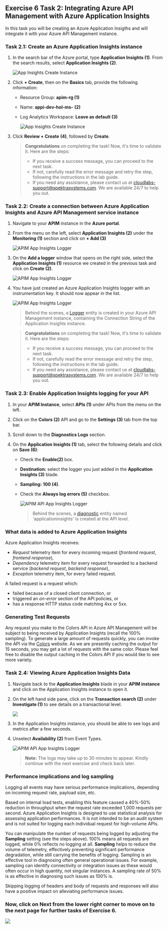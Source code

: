 ## Exercise 6 Task 2: Integrating Azure API Management with Azure Application Insights

In this task you will be creating an Azure Application Insigths and will integrate it with your Azure API Management instance.

### Task 2.1: Create an Azure Application Insights instance

1. In the search bar of the Azure portal, type **Application Insights (1)**. From the search results, select **Application Insights (2)**.

    ![App Insights Create Instance](media/04a.png)

2. Click **+ Create**, then on the **Basics** tab, provide the following information:

    - Resource Group: **apim-rg (1)**
     
    - Name: **appi-dev-hol-ms-<inject key="Deployment ID" enableCopy="false" />** **(2)**

    - Log Analytics Workspace: **Leave as default (3)**

        ![App Insights Create Instance](media/E6T2.1S2-0309.png)

3. Click **Review + Create** **(4)**, followed by **Create**.

   > **Congratulations** on completing the task! Now, it's time to validate it. Here are the steps:
   > - If you receive a success message, you can proceed to the next task.
   > - If not, carefully read the error message and retry the step, following the instructions in the lab guide. 
   > - If you need any assistance, please contact us at cloudlabs-support@spektrasystems.com. We are available 24/7 to help you out.

    <validation step="c50fd98d-9969-4471-95d7-ae0959ed081f" />

### Task 2.2: Create a connection between Azure Application Insights and Azure API Management service instance

1. Navigate to your **APIM** instance in the **Azure portal**.

2. From the menu on the left, select **Application Insights (2)** under the **Monitoring (1)** section and click on **+ Add (3)**

      ![APIM App Insights Logger](media/E6T2.2S2-0309.png)

3. On the **Add a logger** window that opens on the right side, select the **Application Insights (1)** resource we created in the previous task and click on **Create (2)**.

     ![APIM App Insights Logger](media/E6T2.2S3-0309.png)
   
4. You have just created an Azure Application Insights logger with an instrumentation key. It should now appear in the list.

    ![APIM App Insights Logger](media/08a.png)

    > Behind the scenes, a [Logger](https://learn.microsoft.com/en-us/rest/api/apimanagement/logger/create-or-update?view=rest-apimanagement-2024-05-01&tabs=HTTP) entity is created in your Azure API Management instance, containing the Connection String of the Application Insights instance.

   > **Congratulations** on completing the task! Now, it's time to validate it. Here are the steps:
   > - If you receive a success message, you can proceed to the next task.
   > - If not, carefully read the error message and retry the step, following the instructions in the lab guide. 
   > - If you need any assistance, please contact us at cloudlabs-support@spektrasystems.com. We are available 24/7 to help you out.

    <validation step="65dfec7c-e946-478a-8012-7430913523bd" />

### Task 2.3: Enable Application Insights logging for your API

1. In your **APIM Instance**, select **APIs (1)** under APIs from the menu on the left.

2. Click on the **Colors (2)** API and go to the **Settings (3)** tab from the top bar.

4. Scroll down to the **Diagnostics Logs** section.

5. On the **Application Insights (1)** tab, select the following details and click on **Save (6)**: 

    - Check the **Enable(2)** box.
    
    - **Destination:** select the logger you just added in the **Application Insights (3)** blade.

    - **Sampling:** **100 (4)**.

    - Check the **Always log errors (5)** checkbox.

      ![APIM API App Insights Logger](media/E6T2.3S4-0309.png)

      > Behind the scenes, a [diagnostic](https://learn.microsoft.com/en-us/rest/api/apimanagement/diagnostic/create-or-update?view=rest-apimanagement-2024-05-01&tabs=HTTP) entity named 'applicationinsights' is created at the API level.

### What data is added to Azure Application Insights

Azure Application Insights receives:

- *Request* telemetry item for every incoming request (*frontend request*, *frontend response*),
- *Dependency* telemetry item for every request forwarded to a backend service (*backend request*, *backend response*),
- *Exception* telemetry item, for every failed request.

A failed request is a request which:

- failed because of a closed client connection, or
- triggered an *on-error* section of the API policies, or
- has a response HTTP status code matching 4xx or 5xx.

### Generating Test Requests

Any request you make to the Colors API in Azure API Management will be subject to being received by Application Insights (recall the 100% sampling). To generate a large amount of requests quickly, you can invoke the API via the [Colors](https://colors-web.azurewebsites.net) website. As we are presently caching the output for 15 seconds, you may get a lot of requests with the same color. Please feel free to disable the output caching in the Colors API if you would like to see more variety.

### Task 2.4: Viewing Azure Application Insights Data

1. Navigate back to the **Application Insights** blade in your **APIM instance** and click on the Application Insights instance to open it.

1. On the left hand side pane, click on the **Transaction search (2)** under **Investigate (1)** to see details on a transactional level.

    ![](media/E6T2.4S2-0309.png)

1. In the Application Insights instance, you should be able to see logs and metrics after a few seconds.

1. Unselect **Availability (2)** from Event Types.

    ![APIM API App Insights Logger](media/E6T2.4S4-0309.png)

    > **Note:** The logs may take up to 30 minutes to appear. Kindly continue with the next exercise and check back later.

### Performance implications and log sampling

Logging all events may have serious performance implications, depending on incoming request rate, payload size, etc.

Based on internal load tests, enabling this feature caused a 40%-50% reduction in throughput when the request rate exceeded 1,000 requests per second. Azure Application Insights is designed to use statistical analysis for assessing application performances. It is not intended to be an audit system and is not suited for logging each individual request for high-volume APIs.

You can manipulate the number of requests being logged by adjusting the **Sampling** setting (see the steps above). 100% means all requests are logged, while 0% reflects no logging at all. **Sampling** helps to reduce the volume of telemetry, effectively preventing significant performance degradation, while still carrying the benefits of logging.
Sampling is an effective tool in diagnosing often general operational issues. For example, sampling can identify connectivity or integration issues as these would often occur in high quantity, not singular instances. A sampling rate of 50% is as effective in diagnosing such issues as 100% is.

Skipping logging of headers and body of requests and responses will also have a positive impact on alleviating performance issues.

### Now, click on Next from the lower right corner to move on to the next page for further tasks of Exercise 6.

  ![](../gs/media/api-07.png)

